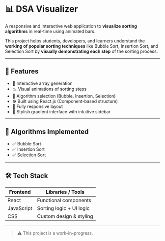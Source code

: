 # 📊 DSA Visualizer

A responsive and interactive web application to **visualize sorting algorithms** in real-time using animated bars.

This project helps students, developers, and learners understand the **working of popular sorting techniques** like Bubble Sort, Insertion Sort, and Selection Sort by **visually demonstrating each step** of the sorting process.

---

## 🚀 Features

- 🎯 Interactive array generation
- 📉 Visual animations of sorting steps
- 🔄 Algorithm selection (Bubble, Insertion, Selection)
- ⚙️ Built using React.js (Component-based structure)
- 📱 Fully responsive layout
- 🎨 Stylish gradient interface with intuitive sidebar

---

## 🧠 Algorithms Implemented

- ✅ Bubble Sort
- ✅ Insertion Sort
- ✅ Selection Sort
  

---

## 🛠️ Tech Stack

| Frontend      | Libraries / Tools       |
|---------------|--------------------------|
| React         | Functional components    |
| JavaScript    | Sorting logic + UI logic |
| CSS           | Custom design & styling  |


---



> ⚠️ This project is a work-in-progress. 
